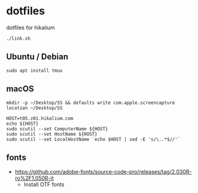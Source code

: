 # dotfiles
dotfiles for hikalium

```
./link.sh
```

## Ubuntu / Debian
```
sudo apt install tmux
```

## macOS
```
mkdir -p ~/Desktop/SS && defaults write com.apple.screencapture location ~/Desktop/SS

HOST=t05.z01.hikalium.com
echo ${HOST}
sudo scutil --set ComputerName ${HOST}
sudo scutil --set HostName ${HOST}
sudo scutil --set LocalHostName `echo $HOST | sed -E 's/\..*$//'`
```

## fonts
- https://github.com/adobe-fonts/source-code-pro/releases/tag/2.030R-ro%2F1.050R-it
  - Install OTF fonts
